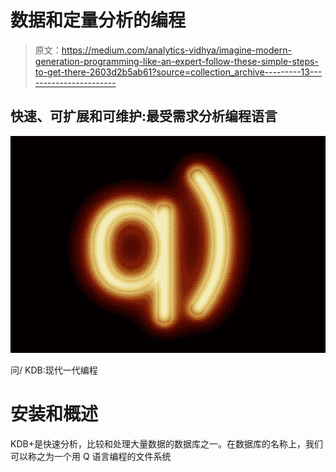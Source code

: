 # 数据和定量分析的编程

> 原文：<https://medium.com/analytics-vidhya/imagine-modern-generation-programming-like-an-expert-follow-these-simple-steps-to-get-there-2603d2b5ab61?source=collection_archive---------13----------------------->

## 快速、可扩展和可维护:最受需求分析编程语言

![](img/e44b07028b8f80fb4c65b6151cf3db90.png)

问/ KDB:现代一代编程

# 安装和概述

KDB+是快速分析，比较和处理大量数据的数据库之一。在数据库的名称上，我们可以称之为一个用 Q 语言编程的文件系统